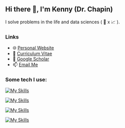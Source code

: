 ## Hi there 👋, I'm Kenny (Dr. Chapin)

I solve problems in the life and data sciences ( :microscope: x :chart_with_upwards_trend: ).

### Links
- :globe_with_meridians: <a href="https://kennychapin.com">Personal Website</a>
- 📄 <a href="https://docs.google.com/document/d/1_MryrWdKjASe9qSdEAIED3OvQCGeodJ2QN5Azssy_Yc/pub">Curriculum Vitae</a>
- :book: <a href="https://scholar.google.com/citations?user=nl6d1xcAAAAJ&hl">Google Scholar</a>
- 📫 <a href="mailto:chapinkj@gmail.com">Email Me</a>

### Some tech I use:
[![My Skills](https://skillicons.dev/icons?i=py,r,matlab,sass,latex,md,bash&theme=light)]("#")

[![My Skills](https://skillicons.dev/icons?i=js,html,css,bootstrap,django,fastapi,wordpress&theme=light)]("#")

[![My Skills](https://skillicons.dev/icons?i=linux,ubuntu,mint,windows,powershell,git,github&theme=light)]("#")

[![My Skills](https://skillicons.dev/icons?i=aws,heroku,redis,nginx,postgres,mysql,php&theme=light)]("#")








